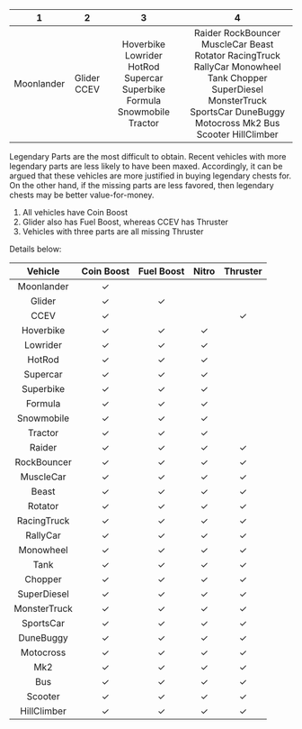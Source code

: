 1 | 2 | 3 | 4
:--: | :--: | :--: | :--:
Moonlander | Glider CCEV | Hoverbike Lowrider HotRod Supercar Superbike Formula Snowmobile Tractor | Raider RockBouncer MuscleCar Beast Rotator RacingTruck RallyCar Monowheel Tank Chopper SuperDiesel MonsterTruck SportsCar DuneBuggy Motocross Mk2 Bus Scooter HillClimber


Legendary Parts are the most difficult to obtain. Recent vehicles with more legendary parts are less likely to have been maxed.  Accordingly, it can be argued that these vehicles are more justified in buying legendary chests for. On the other hand, if the missing parts are less favored, then legendary chests may be better value-for-money.  

1. All vehicles have Coin Boost
2. Glider also has Fuel Boost, whereas CCEV has Thruster
3. Vehicles with three parts are all missing Thruster

   
Details below:

Vehicle | Coin Boost | Fuel Boost | Nitro | Thruster
:--: | :--: | :--: | :--: | :--:
Moonlander | ✓ |  |  | 
Glider | ✓ | ✓ |  | 
CCEV | ✓ |  |  | ✓
Hoverbike | ✓ | ✓ | ✓ | 
Lowrider | ✓ | ✓ | ✓ | 
HotRod | ✓ | ✓ | ✓ | 
Supercar | ✓ | ✓ | ✓ | 
Superbike | ✓ | ✓ | ✓ | 
Formula | ✓ | ✓ | ✓ | 
Snowmobile | ✓ | ✓ | ✓ | 
Tractor | ✓ | ✓ | ✓ | 
Raider | ✓ | ✓ | ✓ | ✓
RockBouncer | ✓ | ✓ | ✓ | ✓
MuscleCar | ✓ | ✓ | ✓ | ✓
Beast | ✓ | ✓ | ✓ | ✓
Rotator | ✓ | ✓ | ✓ | ✓
RacingTruck | ✓ | ✓ | ✓ | ✓
RallyCar | ✓ | ✓ | ✓ | ✓
Monowheel | ✓ | ✓ | ✓ | ✓
Tank | ✓ | ✓ | ✓ | ✓
Chopper | ✓ | ✓ | ✓ | ✓
SuperDiesel | ✓ | ✓ | ✓ | ✓
MonsterTruck | ✓ | ✓ | ✓ | ✓
SportsCar | ✓ | ✓ | ✓ | ✓
DuneBuggy | ✓ | ✓ | ✓ | ✓
Motocross | ✓ | ✓ | ✓ | ✓
Mk2 | ✓ | ✓ | ✓ | ✓
Bus | ✓ | ✓ | ✓ | ✓
Scooter | ✓ | ✓ | ✓ | ✓
HillClimber | ✓ | ✓ | ✓ | ✓
